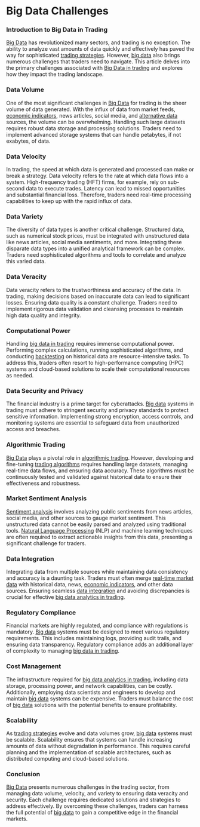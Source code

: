 # Big Data Challenges

### Introduction to Big Data in Trading

[Big Data](../b/big_data_in_trading.md) has revolutionized many sectors, and trading is no exception. The ability to analyze vast amounts of data quickly and effectively has paved the way for sophisticated [trading strategies](../t/trading_strategies.md). However, [big data](../b/big_data_in_trading.md) also brings numerous challenges that traders need to navigate. This article delves into the primary challenges associated with [Big Data in trading](../b/big_data_in_trading.md) and explores how they impact the trading landscape.

### Data Volume

One of the most significant challenges in [Big Data](../b/big_data_in_trading.md) for trading is the sheer volume of data generated. With the influx of data from market feeds, [economic indicators](../e/economic_indicators.md), news articles, social media, and [alternative data](../a/alternative_data.md) sources, the volume can be overwhelming. Handling such large datasets requires robust data storage and processing solutions. Traders need to implement advanced storage systems that can handle petabytes, if not exabytes, of data.

### Data Velocity

In trading, the speed at which data is generated and processed can make or break a strategy. Data velocity refers to the rate at which data flows into a system. High-frequency trading (HFT) firms, for example, rely on sub-second data to execute trades. Latency can lead to missed opportunities and substantial financial loss. Therefore, traders need real-time processing capabilities to keep up with the rapid influx of data.

### Data Variety

The diversity of data types is another critical challenge. Structured data, such as numerical stock prices, must be integrated with unstructured data like news articles, social media sentiments, and more. Integrating these disparate data types into a unified analytical framework can be complex. Traders need sophisticated algorithms and tools to correlate and analyze this varied data.

### Data Veracity

Data veracity refers to the trustworthiness and accuracy of the data. In trading, making decisions based on inaccurate data can lead to significant losses. Ensuring data quality is a constant challenge. Traders need to implement rigorous data validation and cleansing processes to maintain high data quality and integrity.

### Computational Power

Handling [big data in trading](../b/big_data_in_trading.md) requires immense computational power. Performing complex calculations, running sophisticated algorithms, and conducting [backtesting](../b/backtesting.md) on historical data are resource-intensive tasks. To address this, traders often resort to high-performance computing (HPC) systems and cloud-based solutions to scale their computational resources as needed.

### Data Security and Privacy

The financial industry is a prime target for cyberattacks. [Big data](../b/big_data_in_trading.md) systems in trading must adhere to stringent security and privacy standards to protect sensitive information. Implementing strong encryption, access controls, and monitoring systems are essential to safeguard data from unauthorized access and breaches.

### Algorithmic Trading

[Big Data](../b/big_data_in_trading.md) plays a pivotal role in [algorithmic trading](../a/algorithmic_trading.md). However, developing and fine-tuning [trading algorithms](../t/trading_algorithms.md) requires handling large datasets, managing real-time data flows, and ensuring data accuracy. These algorithms must be continuously tested and validated against historical data to ensure their effectiveness and robustness.

### Market Sentiment Analysis

[Sentiment analysis](../s/sentiment_analysis.md) involves analyzing public sentiments from news articles, social media, and other sources to gauge market sentiment. This unstructured data cannot be easily parsed and analyzed using traditional tools. [Natural Language Processing](../n/natural_language_processing_(nlp)_in_trading.md) (NLP) and machine learning techniques are often required to extract actionable insights from this data, presenting a significant challenge for traders.

### Data Integration

Integrating data from multiple sources while maintaining data consistency and accuracy is a daunting task. Traders must often merge [real-time market data](../r/real-time_market_data.md) with historical data, news, [economic indicators](../e/economic_indicators.md), and other data sources. Ensuring seamless [data integration](../d/data_integration.md) and avoiding discrepancies is crucial for effective [big data analytics in trading](../b/big_data_analytics_in_trading.md).

### Regulatory Compliance

Financial markets are highly regulated, and compliance with regulations is mandatory. [Big data](../b/big_data_in_trading.md) systems must be designed to meet various regulatory requirements. This includes maintaining logs, providing audit trails, and ensuring data transparency. Regulatory compliance adds an additional layer of complexity to managing [big data in trading](../b/big_data_in_trading.md).

### Cost Management

The infrastructure required for [big data analytics in trading](../b/big_data_analytics_in_trading.md), including data storage, processing power, and network capabilities, can be costly. Additionally, employing data scientists and engineers to develop and maintain [big data](../b/big_data_in_trading.md) systems can be expensive. Traders must balance the cost of [big data](../b/big_data_in_trading.md) solutions with the potential benefits to ensure profitability.

### Scalability

As [trading strategies](../t/trading_strategies.md) evolve and data volumes grow, [big data](../b/big_data_in_trading.md) systems must be scalable. Scalability ensures that systems can handle increasing amounts of data without degradation in performance. This requires careful planning and the implementation of scalable architectures, such as distributed computing and cloud-based solutions.

### Conclusion

[Big Data](../b/big_data_in_trading.md) presents numerous challenges in the trading sector, from managing data volume, velocity, and variety to ensuring data veracity and security. Each challenge requires dedicated solutions and strategies to address effectively. By overcoming these challenges, traders can harness the full potential of [big data](../b/big_data_in_trading.md) to gain a competitive edge in the financial markets.